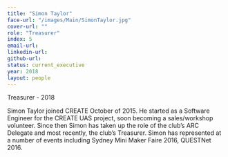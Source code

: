 ```yaml
---
title: "Simon Taylor"
face-url: "/images/Main/SimonTaylor.jpg"
cover-url: ""
role: "Treasurer"
index: 5
email-url:
linkedin-url:
github-url:
status: current_executive
year: 2018
layout: people
---
```

Treasurer - 2018

Simon Taylor joined CREATE October of 2015. He started as a Software Engineer for the CREATE UAS project, soon becoming a sales/workshop volunteer. Since then Simon has taken up the role of the club’s ARC Delegate and most recently, the club’s Treasurer. Simon has represented at a number of events including Sydney Mini Maker Faire 2016, QUESTNet 2016.